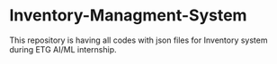 # Inventory-Managment-System
This repository is having all codes with json files for Inventory system during ETG AI/ML internship.
